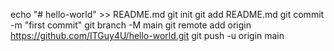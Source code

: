 echo "# hello-world" >> README.md
git init
git add README.md
git commit -m "first commit"
git branch -M main
git remote add origin https://github.com/ITGuy4U/hello-world.git
git push -u origin main
